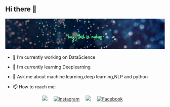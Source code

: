 ## Hi there 👋


![model architecture image](./hero-ai-deep-learning-1700x330.jpg)


- 🔭 I’m currently working on DataScience
- 🌱 I’m currently learning Deeplearning

- 💬 Ask me about machine learning,deep learning,NLP and python
- 📫 How to reach me:
<p align='center'>
  <a href="https://www.linkedin.com/in/mohan-reddy-pallavula-440a26151/"><img src="https://img.shields.io/badge/linkedin-%230077B5.svg?&style=for-the-badge&logo=linkedin&logoColor=white" /></a>&nbsp;&nbsp;&nbsp;&nbsp;
  <a href="https://www.instagram.com/m_o_h_a_n____clr4/" target="_blank"><img src="https://img.shields.io/badge/Instagram-%23E4405F.svg?&style=for-the-badge&logo=instagram&logoColor=white" alt="Instagram"></a>&nbsp;&nbsp;&nbsp;&nbsp;
  <a href="mailto:mohanreddy.pmg@gmail.com?subject=Olá%20Punit"><img src="https://img.shields.io/badge/gmail-%23D14836.svg?&style=for-the-badge&logo=gmail&logoColor=white" /></a>&nbsp;&nbsp;&nbsp;&nbsp;
  <a href="https://www.facebook.com/MoHaNrEdDY.ArJuN/" target="_blank"><img src="https://img.shields.io/badge/Facebook-%231877F2.svg?&style=for-the-badge&logo=facebook&logoColor=white" alt="Facebook"></a>&nbsp;&nbsp;&nbsp;&nbsp;
</p>


